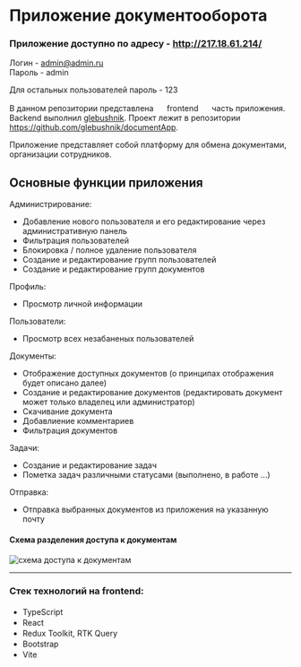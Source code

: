 # Приложение документооборота

### Приложение доступно по адресу - http://217.18.61.214/
Логин - admin@admin.ru <br>
Пароль - admin

Для остальных пользователей пароль - 123

В данном репозитории представлена <img height="16" width="16" src="https://cdn.simpleicons.org/htmx/#3366CC" /> frontend <img height="16" width="16" src="https://cdn.simpleicons.org/htmx/#3366CC" /> часть приложения. Backend выполнил [glebushnik](https://github.com/glebushnik). Проект лежит в репозитории https://github.com/glebushnik/documentApp.

Приложение представляет собой платформу для обмена документами, организации сотрудников.

## Основные функции приложения
Администрирование:
  * Добавление нового пользователя и его редактирование через административную панель
  * Фильтрация пользователей
  * Блокировка / полное удаление пользователя
  * Создание и редактирование групп пользователей
  * Создание и редактирование групп документов

Профиль: 
  * Просмотр личной информации

Пользователи:
  * Просмотр всех незабаненых пользователей

Документы:
  * Отображение доступных документов (о принципах отображения будет описано далее)
  * Создание и редактирование документов (редактировать документ может только владелец или администратор)
  * Скачивание документа
  * Добавлиение комментариев
  * Фильтрация документов

Задачи:
  * Создание и редактирование задач
  * Пометка задач различными статусами (выполнено, в работе ...)

Отправка:
  * Отправка выбранных документов из приложения на указанную почту

#### Схема разделения доступа к документам
![схема доступа к документам](https://github.com/TrojanDll/document-flow-client/assets/60787064/313d7c65-49e2-41f8-9b81-21ca181b421b)

___

### Стек технологий на frontend:
  * TypeScript <img height="16" width="16" src="https://cdn.simpleicons.org/typescript/#3178C6" />
  * React <img height="16" width="16" src="https://cdn.simpleicons.org/react/#61DAFB" />
  * Redux Toolkit, RTK Query <img height="16" width="16" src="https://cdn.simpleicons.org/redux/#764ABC" />
  * Bootstrap <img height="16" width="16" src="https://cdn.simpleicons.org/bootstrap/#7952B3" />
  * Vite <img height="16" width="16" src="https://cdn.simpleicons.org/vite/#646CFF" />

